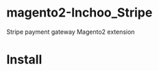 magento2-Inchoo_Stripe
======================

Stripe payment gateway Magento2 extension

Install
=======

